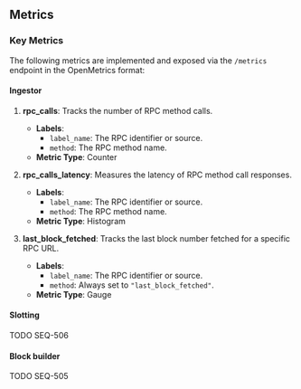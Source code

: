 ## Metrics

### Key Metrics
The following metrics are implemented and exposed via the `/metrics` endpoint in the OpenMetrics format:

#### Ingestor
1. **rpc_calls**: Tracks the number of RPC method calls.
   - **Labels**:
     - `label_name`: The RPC identifier or source.
     - `method`: The RPC method name.
   - **Metric Type**: Counter

2. **rpc_calls_latency**: Measures the latency of RPC method call responses.
   - **Labels**:
     - `label_name`: The RPC identifier or source.
     - `method`: The RPC method name.
   - **Metric Type**: Histogram

3. **last_block_fetched**: Tracks the last block number fetched for a specific RPC URL.
   - **Labels**:
     - `label_name`: The RPC identifier or source.
     - `method`: Always set to `"last_block_fetched"`.
   - **Metric Type**: Gauge

#### Slotting

TODO SEQ-506

#### Block builder

TODO SEQ-505